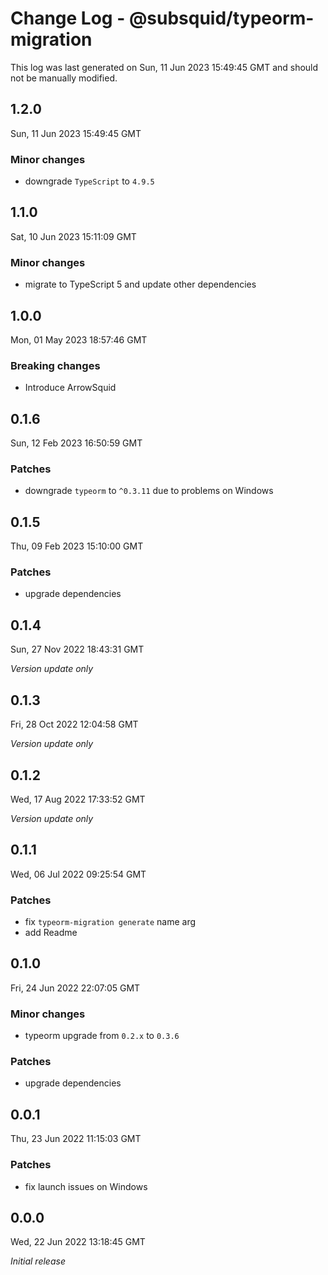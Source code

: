 # Change Log - @subsquid/typeorm-migration

This log was last generated on Sun, 11 Jun 2023 15:49:45 GMT and should not be manually modified.

## 1.2.0
Sun, 11 Jun 2023 15:49:45 GMT

### Minor changes

- downgrade `TypeScript` to `4.9.5`

## 1.1.0
Sat, 10 Jun 2023 15:11:09 GMT

### Minor changes

- migrate to TypeScript 5 and update other dependencies

## 1.0.0
Mon, 01 May 2023 18:57:46 GMT

### Breaking changes

- Introduce ArrowSquid

## 0.1.6
Sun, 12 Feb 2023 16:50:59 GMT

### Patches

- downgrade `typeorm` to `^0.3.11` due to problems on Windows

## 0.1.5
Thu, 09 Feb 2023 15:10:00 GMT

### Patches

- upgrade dependencies

## 0.1.4
Sun, 27 Nov 2022 18:43:31 GMT

_Version update only_

## 0.1.3
Fri, 28 Oct 2022 12:04:58 GMT

_Version update only_

## 0.1.2
Wed, 17 Aug 2022 17:33:52 GMT

_Version update only_

## 0.1.1
Wed, 06 Jul 2022 09:25:54 GMT

### Patches

- fix `typeorm-migration generate` name arg
- add Readme

## 0.1.0
Fri, 24 Jun 2022 22:07:05 GMT

### Minor changes

- typeorm upgrade from `0.2.x` to `0.3.6`

### Patches

- upgrade dependencies

## 0.0.1
Thu, 23 Jun 2022 11:15:03 GMT

### Patches

- fix launch issues on Windows

## 0.0.0
Wed, 22 Jun 2022 13:18:45 GMT

_Initial release_

